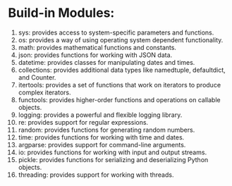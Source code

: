 # Build-in Modules:
1. sys: provides access to system-specific parameters and functions.  
2. os: provides a way of using operating system dependent functionality.  
3. math: provides mathematical functions and constants.  
4. json: provides functions for working with JSON data.  
5. datetime: provides classes for manipulating dates and times.  
6. collections: provides additional data types like namedtuple, defaultdict, and Counter.  
7. itertools: provides a set of functions that work on iterators to produce complex iterators.  
8. functools: provides higher-order functions and operations on callable objects.  
9. logging: provides a powerful and flexible logging library.  
10. re: provides support for regular expressions.  
11. random: provides functions for generating random numbers.  
12. time: provides functions for working with time and dates.  
13. argparse: provides support for command-line arguments.  
14. io: provides functions for working with input and output streams.  
15. pickle: provides functions for serializing and deserializing Python objects.  
16. threading: provides support for working with threads.  
